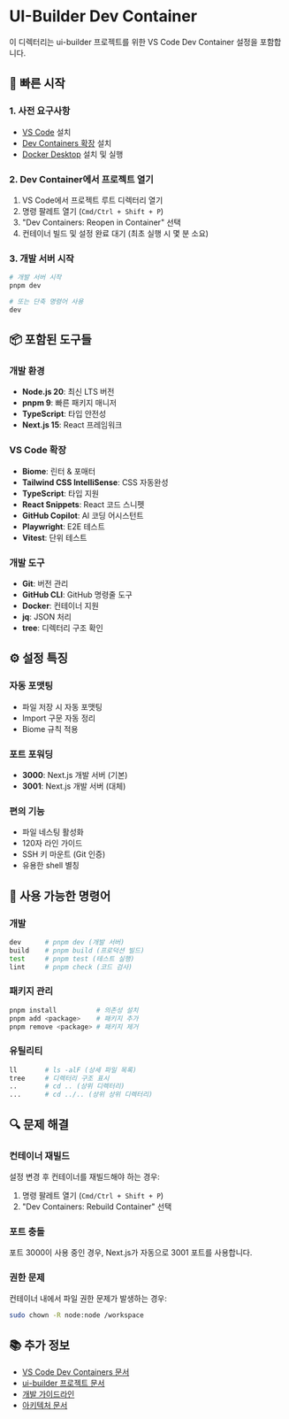# UI-Builder Dev Container

이 디렉터리는 ui-builder 프로젝트를 위한 VS Code Dev Container 설정을 포함합니다.

## 🚀 빠른 시작

### 1. 사전 요구사항
- [VS Code](https://code.visualstudio.com/) 설치
- [Dev Containers 확장](https://marketplace.visualstudio.com/items?itemName=ms-vscode-remote.remote-containers) 설치
- [Docker Desktop](https://www.docker.com/products/docker-desktop/) 설치 및 실행

### 2. Dev Container에서 프로젝트 열기
1. VS Code에서 프로젝트 루트 디렉터리 열기
2. 명령 팔레트 열기 (`Cmd/Ctrl + Shift + P`)
3. "Dev Containers: Reopen in Container" 선택
4. 컨테이너 빌드 및 설정 완료 대기 (최초 실행 시 몇 분 소요)

### 3. 개발 서버 시작
```bash
# 개발 서버 시작
pnpm dev

# 또는 단축 명령어 사용
dev
```

## 📦 포함된 도구들

### 개발 환경
- **Node.js 20**: 최신 LTS 버전
- **pnpm 9**: 빠른 패키지 매니저
- **TypeScript**: 타입 안전성
- **Next.js 15**: React 프레임워크

### VS Code 확장
- **Biome**: 린터 & 포매터
- **Tailwind CSS IntelliSense**: CSS 자동완성
- **TypeScript**: 타입 지원
- **React Snippets**: React 코드 스니펫
- **GitHub Copilot**: AI 코딩 어시스턴트
- **Playwright**: E2E 테스트
- **Vitest**: 단위 테스트

### 개발 도구
- **Git**: 버전 관리
- **GitHub CLI**: GitHub 명령줄 도구
- **Docker**: 컨테이너 지원
- **jq**: JSON 처리
- **tree**: 디렉터리 구조 확인

## ⚙️ 설정 특징

### 자동 포맷팅
- 파일 저장 시 자동 포맷팅
- Import 구문 자동 정리
- Biome 규칙 적용

### 포트 포워딩
- **3000**: Next.js 개발 서버 (기본)
- **3001**: Next.js 개발 서버 (대체)

### 편의 기능
- 파일 네스팅 활성화
- 120자 라인 가이드
- SSH 키 마운트 (Git 인증)
- 유용한 shell 별칭

## 🔧 사용 가능한 명령어

### 개발
```bash
dev      # pnpm dev (개발 서버)
build    # pnpm build (프로덕션 빌드)
test     # pnpm test (테스트 실행)
lint     # pnpm check (코드 검사)
```

### 패키지 관리
```bash
pnpm install          # 의존성 설치
pnpm add <package>    # 패키지 추가
pnpm remove <package> # 패키지 제거
```

### 유틸리티
```bash
ll       # ls -alF (상세 파일 목록)
tree     # 디렉터리 구조 표시
..       # cd .. (상위 디렉터리)
...      # cd ../.. (상위 상위 디렉터리)
```

## 🔍 문제 해결

### 컨테이너 재빌드
설정 변경 후 컨테이너를 재빌드해야 하는 경우:
1. 명령 팔레트 열기 (`Cmd/Ctrl + Shift + P`)
2. "Dev Containers: Rebuild Container" 선택

### 포트 충돌
포트 3000이 사용 중인 경우, Next.js가 자동으로 3001 포트를 사용합니다.

### 권한 문제
컨테이너 내에서 파일 권한 문제가 발생하는 경우:
```bash
sudo chown -R node:node /workspace
```

## 📚 추가 정보

- [VS Code Dev Containers 문서](https://code.visualstudio.com/docs/devcontainers/containers)
- [ui-builder 프로젝트 문서](../README.md)
- [개발 가이드라인](../AGENTS.md)
- [아키텍처 문서](../ARCHITECTURE.md) 